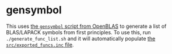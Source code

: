 # gensymbol

This uses [the `gensymbol` script from OpenBLAS](https://github.com/xianyi/OpenBLAS/blob/develop/exports/gensymbol) to generate a list of BLAS/LAPACK symbols from first principles.
To use this, run `./generate_func_list.sh` and it will automatically populate [the `src/exported_funcs.inc` file](../../src/exported_funcs.inc).
